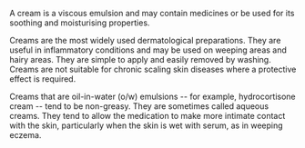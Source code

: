 A cream is a viscous emulsion and may contain medicines or be used for its soothing and moisturising properties.

Creams are the most widely used dermatological preparations. They are useful in inflammatory conditions and may be used on weeping areas and hairy areas. They are simple to apply and easily removed by washing. Creams are not suitable for chronic scaling skin diseases where a protective effect is required.

Creams that are oil-in-water (o/w) emulsions -- for example, hydrocortisone cream -- tend to be non-greasy. They are sometimes called aqueous creams. They tend to allow the medication to make more intimate contact with the skin, particularly when the skin is wet with serum, as in weeping eczema.
